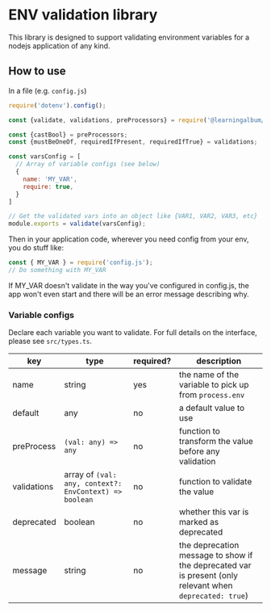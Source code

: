 # ENV validation library

This library is designed to support validating environment variables for a nodejs application of any kind. 

## How to use

In a file (e.g. `config.js`)
```js
require('dotenv').config();

const {validate, validations, preProcessors} = require('@learningalbum/env-validation');

const {castBool} = preProcessors;
const {mustBeOneOf, requiredIfPresent, requiredIfTrue} = validations;

const varsConfig = [
  // Array of variable configs (see below)
  {
    name: 'MY_VAR',
    require: true,
  }
]

// Get the validated vars into an object like {VAR1, VAR2, VAR3, etc} 
module.exports = validate(varsConfig);
```

Then in your application code, wherever you need config from your env, you do stuff like:

```js
const { MY_VAR } = require('config.js');
// Do something with MY_VAR
```

If MY_VAR doesn't validate in the way you've configured in config.js, the app won't even start and there will be an 
error message describing why.

### Variable configs

Declare each variable you want to validate. For full details on the interface, please see `src/types.ts`. 

| key         | type                                                   |required?| description                                                                                              |
|-------------|--------------------------------------------------------|-|----------------------------------------------------------------------------------------------------------|
| name        | string                                                 |yes| the name of the variable to pick up from `process.env`                                                   |
| default     | any                                                    |no| a default value to use                                                                                   |
| preProcess  | `(val: any) => any`                                    |no| function to transform the value before any validation                                                    |
| validations | array of `(val: any, context?: EnvContext) => boolean` |no| function to validate the value                                                                           |
| deprecated  | boolean                                                |no| whether this var is marked as deprecated                                                                 |
| message     | string                                                 |no| the deprecation message to show if the deprecated var is present (only relevant when `deprecated: true`) |
